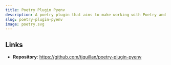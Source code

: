 ```yaml
---
title: Poetry Plugin Pyenv
description: A poetry plugin that aims to make working with Poetry and Pyenv a seamless experience.
slug: poetry-plugin-pyenv
image: poetry.svg
---
```


## Links

- **Repository**: <https://github.com/tjquillan/poetry-plugin-pyenv>
